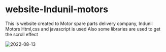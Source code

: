 # website-Indunil-motors
This is website created to Motor spare parts delivery company, Indunil Motors
Html,css and javascript is used
Also some libraries are used to get the scroll effect

![2022-08-13](https://user-images.githubusercontent.com/90453471/184471102-44257335-0e7d-4807-932c-e0e88f600b88.png)


